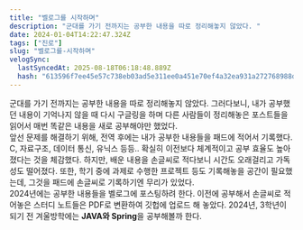 ```yaml
---
title: "벨로그를 시작하며"
description: "군대를 가기 전까지는 공부한 내용을 따로 정리해놓지 않았다. "
date: 2024-01-04T14:22:47.324Z
tags: ["진로"]
slug: "벨로그를-시작하며"
velogSync:
  lastSyncedAt: 2025-08-18T06:18:48.889Z
  hash: "613596f7ee45e57c738eb03ad5e311ee0a451e70ef4a32ea931a272768988ddc"
---
```


군대를 가기 전까지는 공부한 내용을 따로 정리해놓지 않았다. 그러다보니, 내가 공부했던 내용이 기억나지 않을 때 다시 구글링을 하며 다른 사람들이 정리해놓은 포스트들을 읽어서 매번 똑같은 내용을 새로 공부해야만 했었다.<br>
앞선 문제를 해결하기 위해, 전역 후에는 내가 공부한 내용들을 패드에 적어서 기록했다. C, 자료구조, 데이터 통신, 유닉스 등등.. 확실히 이전보다 체계적이고 공부 효율도 높아졌다는 것을 체감했다. 하지만, 배운 내용을 손글씨로 적다보니 시간도 오래걸리고 가독성도 떨어졌다. 또한, 학기 중에 과제로 수행한 프로젝트 등도 기록해놓을 공간이 필요했는데, 그것을 패드에 손글씨로 기록하기엔 무리가 있었다.<br>
2024년에는 공부한 내용들을 벨로그에 포스팅하려 한다. 이전에 공부해서 손글씨로 적어놓은 스터디 노트들은 PDF로 변환하여 깃헙에 업로드 해 놓았다. 2024년, 3학년이 되기 전 겨울방학에는 **JAVA와 Spring**을 공부해볼까 한다.   